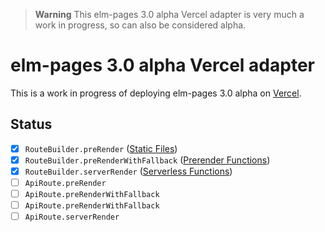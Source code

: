 > **Warning**
> This elm-pages 3.0 alpha Vercel adapter is very much a work in progress, so can also be considered alpha.

# elm-pages 3.0 alpha Vercel adapter

This is a work in progress of deploying elm-pages 3.0 alpha on [Vercel](https://vercel.com).

## Status

- [x] `RouteBuilder.preRender` ([Static Files](https://vercel.com/docs/build-output-api/v3#vercel-primitives/static-files))
- [x] `RouteBuilder.preRenderWithFallback` ([Prerender Functions](https://vercel.com/docs/build-output-api/v3#vercel-primitives/prerender-functions))
- [x] `RouteBuilder.serverRender` ([Serverless Functions](https://vercel.com/docs/build-output-api/v3#vercel-primitives/serverless-functions))
- [ ] `ApiRoute.preRender`
- [ ] `ApiRoute.preRenderWithFallback`
- [ ] `ApiRoute.preRenderWithFallback`
- [ ] `ApiRoute.serverRender`

